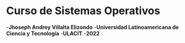 # Curso de Sistemas Operativos

-**Jhoseph Andrey Villalta Elizondo**
-**Universidad Latinoamericana de Ciencia y Tecnología**
-**ULACIT**
-**2022**
 

